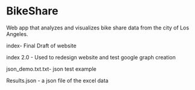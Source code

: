 # BikeShare
Web app that analyzes and visualizes bike share data from the city of Los Angeles.

index- Final Draft of website

index 2.0 - Used to redesign website and test google graph creation

json_demo.txt.txt- json test example 


Results.json - a json file of the excel data